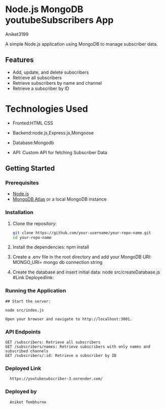 # Node.js MongoDB youtubeSubscribers App
Aniket3199

A simple Node.js application using MongoDB to manage subscriber data.

## Features

- Add, update, and delete subscribers
- Retrieve all subscribers
- Retrieve subscribers by name and channel
- Retrieve a subscriber by ID
  

# Technologies Used
- Fronted:HTML CSS

- Backend:node.js,Express.js,Mongoose

- Database:Mongodb
- API: Custom API for fetching Subscriber Data
  

## Getting Started

### Prerequisites

- [Node.js](https://nodejs.org/en/)
- [MongoDB Atlas](https://www.mongodb.com/cloud/atlas) or a local MongoDB instance

### Installation

1. Clone the repository:

   ```sh
   git clone https://github.com/your-username/your-repo-name.git
   cd your-repo-name
2. Install the dependencies:
    npm install

3. Create a .env file in the root directory and add your MongoDB URI:
    MONGO_URI= mongo db connection string

4. Create the database and insert initial data:
    node src/createDatabase.js
   #Link
   Deployedlink:

### Running the Application

    ## Start the server:

    node src/index.js

    Open your browser and navigate to http://localhost:3001.

### API Endpoints

    GET /subscribers: Retrieve all subscribers
    GET /subscribers/names: Retrieve subscribers with only names and subscribed channels
    GET /subscribers/:id: Retrieve a subscriber by ID
### Deployed Link
      https://youtubesubscriber-3.onrender.com/
### Deployed by
      Aniket Tembhurne
